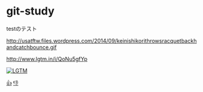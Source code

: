 git-study
=========
testのテスト

http://usatftw.files.wordpress.com/2014/09/keinishikorithrowsracquetbackhandcatchbounce.gif

http://www.lgtm.in/i/QoNu5gfYp


[![LGTM](http://www.lgtm.in/p/QoNu5gfYp)](http://www.lgtm.in/i/QoNu5gfYp)

[:+1:](http://www.lgtm.in/u/QoNu5gfYp) [:-1:](http://www.lgtm.in/r/QoNu5gfYp)
